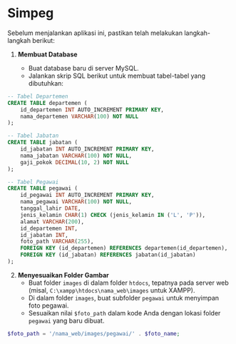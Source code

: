 # Simpeg

Sebelum menjalankan aplikasi ini, pastikan telah melakukan langkah-langkah berikut:


1. **Membuat Database**

   - Buat database baru di server MySQL.
   - Jalankan skrip SQL berikut untuk membuat tabel-tabel yang dibutuhkan:

```sql
-- Tabel Departemen
CREATE TABLE departemen (
    id_departemen INT AUTO_INCREMENT PRIMARY KEY,
    nama_departemen VARCHAR(100) NOT NULL
);

-- Tabel Jabatan
CREATE TABLE jabatan (
    id_jabatan INT AUTO_INCREMENT PRIMARY KEY,
    nama_jabatan VARCHAR(100) NOT NULL,
    gaji_pokok DECIMAL(10, 2) NOT NULL
);

-- Tabel Pegawai
CREATE TABLE pegawai (
    id_pegawai INT AUTO_INCREMENT PRIMARY KEY,
    nama_pegawai VARCHAR(100) NOT NULL,
    tanggal_lahir DATE,
    jenis_kelamin CHAR(1) CHECK (jenis_kelamin IN ('L', 'P')),
    alamat VARCHAR(200),
    id_departemen INT,
    id_jabatan INT,
    foto_path VARCHAR(255),
    FOREIGN KEY (id_departemen) REFERENCES departemen(id_departemen),
    FOREIGN KEY (id_jabatan) REFERENCES jabatan(id_jabatan)
);
```

2. **Menyesuaikan Folder Gambar**
   - Buat folder `images` di dalam folder `htdocs`, tepatnya pada server web (misal, `C:\xampp\htdocs\nama_web\images` untuk XAMPP).
   - Di dalam folder `images`, buat subfolder `pegawai` untuk menyimpan foto pegawai.
   - Sesuaikan nilai `$foto_path` dalam kode Anda dengan lokasi folder `pegawai` yang baru dibuat.

```php
$foto_path = '/nama_web/images/pegawai/' . $foto_name;
```
